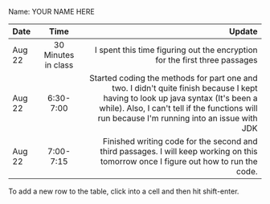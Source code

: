 Name: YOUR NAME HERE

| Date   |        Time         |                                                                                                                                                                                                                           Update |
|:-------|:-------------------:|---------------------------------------------------------------------------------------------------------------------------------------------------------------------------------------------------------------------------------:|
| Aug 22 | 30 Minutes in class |                                                                                                                                                       I spent this time figuring out the encryption for the first three passages |
| Aug 22 |      6:30-7:00      | Started coding the methods for part one and two. I didn't quite finish because I kept having to look up java syntax (It's been a while). Also, I can't tell if the functions will run because I'm running into an issue with JDK |
| Aug 22 |      7:00-7:15      |                                                                                             Finished writing code for the second and third passages. I will keep working on this tomorrow once I figure out how to run the code. |


To add a new row to the table, click into a cell and then hit shift-enter.
